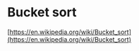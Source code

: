 # Bucket sort

[https://en.wikipedia.org/wiki/Bucket_sort](https://en.wikipedia.org/wiki/Bucket_sort)